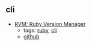 cli
---
* [RVM: Ruby Version Manager](https://rvm.io/)
    * tags: [ruby](../tags/ruby.md), [cli](../tags/cli.md)
    * [github](https://github.com/rvm/rvm)

